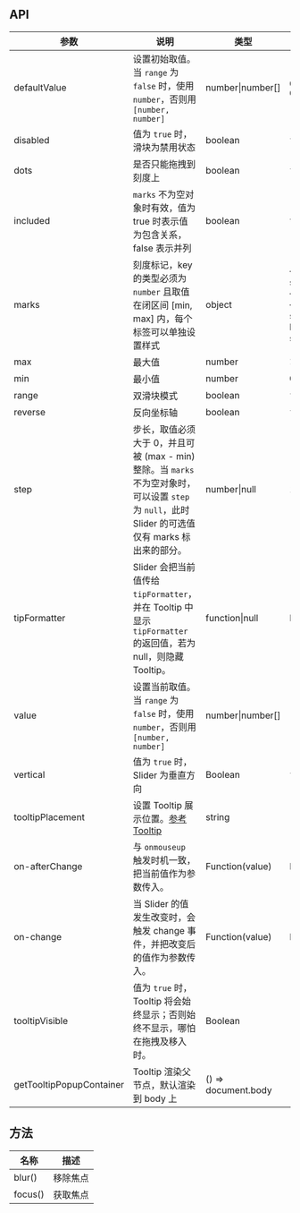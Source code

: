 ## API

| 参数 | 说明 | 类型 | 默认值 |
| --- | --- | --- | --- |
| defaultValue | 设置初始取值。当 `range` 为 `false` 时，使用 `number`，否则用 `[number, number]` | number\|number\[] | `0` or `[0, 0]` |
| disabled | 值为 `true` 时，滑块为禁用状态 | boolean | `false` |
| dots | 是否只能拖拽到刻度上 | boolean | `false` |
| included | `marks` 不为空对象时有效，值为 true 时表示值为包含关系，false 表示并列 | boolean | `true` |
| marks | 刻度标记，key 的类型必须为 `number` 且取值在闭区间 [min, max] 内，每个标签可以单独设置样式 | object | { number: string } or { number: { style: string, label: string } } |
| max | 最大值 | number | `100` |
| min | 最小值 | number | `0` |
| range | 双滑块模式 | boolean | `false` |
| reverse | 反向坐标轴 | boolean | `false` |
| step | 步长，取值必须大于 0，并且可被 (max - min) 整除。当 `marks` 不为空对象时，可以设置 `step` 为 `null`，此时 Slider 的可选值仅有 marks 标出来的部分。 | number\|null | 1 |
| tipFormatter | Slider 会把当前值传给 `tipFormatter`，并在 Tooltip 中显示 `tipFormatter` 的返回值，若为 null，则隐藏 Tooltip。 | function\|null | IDENTITY |
| value | 设置当前取值。当 `range` 为 `false` 时，使用 `number`，否则用 `[number, number]` | number\|number\[] |  |
| vertical | 值为 `true` 时，Slider 为垂直方向 | Boolean | `false` |
| tooltipPlacement | 设置 Tooltip 展示位置。[参考 Tooltip](https://ecomfe.github.io/santd/#/components/tooltip)  | string |  |
| on-afterChange | 与 `onmouseup` 触发时机一致，把当前值作为参数传入。 | Function(value) | NOOP |
| on-change | 当 Slider 的值发生改变时，会触发 change 事件，并把改变后的值作为参数传入。 | Function(value) | NOOP |
| tooltipVisible | 值为 `true` 时，Tooltip 将会始终显示；否则始终不显示，哪怕在拖拽及移入时。 | Boolean |  |
| getTooltipPopupContainer | Tooltip 渲染父节点，默认渲染到 body 上 | () => document.body	 |  |

## 方法
| 名称 | 描述 |
| --- | --- |
| blur() | 移除焦点 |
| focus() | 获取焦点 |

